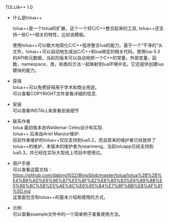 TOLUA++ 1.0

- 什么是tolua++
  
    tolua++是一个tolua的扩展，这个一个将C/C++整合起来的工具, tolua++还支持一些C++相关的特性，比如说模板。

    使用tolua++可以极大地简化C/C++程序整合lua的能力。基于一个“干净的”头文件，tolua++可以自动地生成出C/C++和lua绑定的相关代码。使用lua-5.3的API和元数据，当前的版本可以自动地把一个C++的常量，外部变量，函数，namespace，类，和类的方法一起映射到lua环境中去。它还提供创建lua模块的能力。

- 获得  
    tolua++可以免费获得用于学术和商业用途。  
    可以查看COPYRIGHT文件查看详细的信息.

- 安装  
    可以查看INSTALL来查看安装细节

- 联系作者   
    tolua 最初版本由Waldemar Celes设计和实现.  
    tolua++ 后来由Ariel Manzur维护.  
    目前作者维护的tolua++仅仅支持到lua5.2，而且原来的维护者已经放弃了tolua++的维护，本版本的维护者为nearmeng，当前toluapp已经支持到lua5.3。并已经在实际大型线上项目中使用过。

- 用户手册  
    可以查看这篇文档：   
    https://github.com/dabing1022/Blog/blob/master/tolua/tolua%2B%2B%E4%B8%AD%E6%96%87%E5%8F%82%E8%80%83%E6%89%8B%E5%86%8C%5B%E5%AE%8C%E6%95%B4%E7%BF%BB%E8%AF%91%5D.md  
    这里面包含有tolua++的基本介绍和使用的方式。

- 示例  
    可以查看example文件中的一个简单例子查看使用方法。
